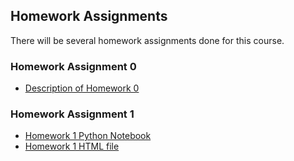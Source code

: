 ## Homework Assignments

There will be several homework assignments done for this course.

### Homework Assignment 0
* [Description of Homework 0](https://bu-ie-582.github.io/fall21-ovren1/HW0test/IE582_Fall21_Homework_0.pdf)


### Homework Assignment 1
* [Homework 1 Python Notebook](https://bu-ie-582.github.io/fall21-ovren1/HW1/HW1.ipynb)
* [Homework 1 HTML file](https://bu-ie-582.github.io/fall21-ovren1/HW1/HW1.html)

